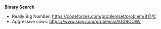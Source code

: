 **Binary Search**
- Really Big Number: https://codeforces.com/problemset/problem/817/C
- Aggressive cows: https://www.spoj.com/problems/AGGRCOW/

